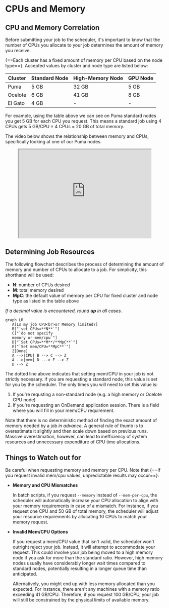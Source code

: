 # CPUs and Memory

## CPU and Memory Correlation

Before submitting your job to the scheduler, it's important to know that the number of CPUs you allocate to your job determines the amount of memory you receive. 

{==Each cluster has a fixed amount of memory per CPU based on the node type==}. Accepted values by cluster and node type are listed below:

|Cluster|Standard Node|High-Memory Node|GPU Node|
|-|-|-|-|
|Puma| 5 GB | 32 GB | 5 GB|
|Ocelote| 6 GB | 41 GB | 8 GB|
|El Gato| 4 GB | - | -|


For example, using the table above we can see on Puma standard nodes you get 5 GB for each CPU you request. This means a standard job using 4 CPUs gets 5 GB/CPU × 4 CPUs = 20 GB of total memory.

The video below shows the relationship between memory and CPUs, specifically looking at one of our Puma nodes. 

<center>
<iframe width="420" height="280" src="https://www.youtube.com/embed/_dpbUqZ7rRk" allowfullscreen></iframe>
</center>

## Determining Job Resources

The following flowchart describes the process of determining the amount of memory and number of CPUs to allocate to a job. For simplicity, this shorthand will be used:

- **N**: number of CPUs desired
- **M**: total memory desired
- **MpC**: the default value of memory per CPU for fixed cluster and node type as listed in the table above

_If a decimal value is encountered, round **up** in all cases._ 

``` mermaid
graph LR
   A[Is my job CPU<br>or Memory limited?] 
   B["`set CPUs=**N**`"]
   C["`do not specify
   memory or mem/cpu`"]
   D["`Set CPUs=**M**/**MpC**`"]
   E["`Set mem/CPU=**MpC**`"]
   Z[Done]
   A -->|CPU| B --> C --> Z
   A -->|mem| D -.-> E --> Z
   D --> Z
```

The dotted line above indicates that setting mem/CPU in your job is not strictly necessary. If you are requesting a standard node, this value is set for you by the scheduler. The only times you will need to set this value is:

1. If you're requsting a non-standard node (e.g. a high memory or Ocelote GPU node)
2. If you're requesting an OnDemand application session. There is a field where you will fill in your mem/CPU requirement. 

Note that there is no deterministic method of finding the exact amount of memory needed by a job _in advance_. A general rule of thumb is to overestimate it slightly and then scale down based on previous runs. Massive overestimation, however, can lead to inefficiency of system resources and unnecessary expenditure of CPU time allocations. 

## Things to Watch out for

Be careful when requesting memory and memory per CPU. Note that {==if you request invalid mem/cpu values, unpredictable results may occur==}:

- **Memory and CPU Mismatches**

    In batch scripts, if you request `--memory` instead of `--mem-per-cpu`, the scheduler will automatically increase your CPU allocation to align with your memory requirements in case of a mismatch. For instance, if you request one CPU and 50 GB of total memory, the scheduler will adjust your resource requirements by allocating 10 CPUs to match your memory request.

- **Invalid Mem/CPU Options**

    If you request a mem/CPU value that isn't valid, the scheduler won't outright reject your job. Instead, it will attempt to accommodate your request. This could involve your job being moved to a high memory node if you ask for more than the standard ratio. However, high memory nodes usually have considerably longer wait times compared to standard nodes, potentially resulting in a longer queue time than anticipated.
    
    Alternatively, you might end up with less memory allocated than you expected. For instance, there aren't any machines with a memory ratio exceeding 41 GB/CPU. Therefore, if you request 100 GB/CPU, your job will still be constrained by the physical limits of available memory.